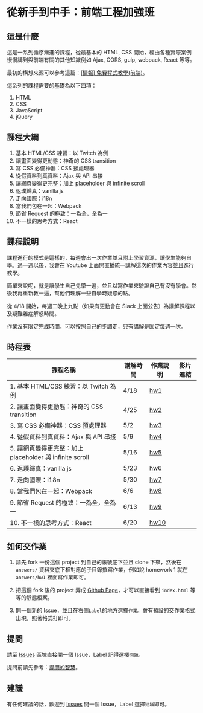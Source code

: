 # 從新手到中手：前端工程加強班

## 這是什麼

這是一系列循序漸進的課程，從最基本的 HTML, CSS 開始，經由各種實際案例慢慢講到與前端有關的其他知識例如 Ajax, CORS, gulp, webpack, React 等等。

最初的構想來源可以參考這篇：[[情報] 免費程式教學(前端)](https://www.ptt.cc/bbs/Soft_Job/M.1488469002.A.E34.html)。

這系列的課程需要的基礎為以下四項：

1. HTML
2. CSS
3. JavaScript
4. jQuery

## 課程大綱

1. 基本 HTML/CSS 練習：以 Twitch 為例
2. 讓畫面變得更動態：神奇的 CSS transition
3. 寫 CSS 必備神器：CSS 預處理器
4. 從假資料到真資料：Ajax 與 API 串接
5. 讓網頁變得更完整：加上 placeholder 與 infinite scroll
6. 返璞歸真：vanilla js
7. 走向國際：i18n
8. 當我們包在一起：Webpack
9. 節省 Request 的極致：一為全，全為一
10. 不一樣的思考方式：React

## 課程說明

課程進行的模式是這樣的，每週會出一次作業並且附上學習資源，讓學生能夠自學。過一週以後，我會在 Youtube 上面開直播統一講解這次的作業內容並且進行教學。

簡單來說呢，就是讓學生自己先學一遍，並且以寫作業來驗證自己有沒有學會。然後我再重新教一遍，幫他們理解一些自學時疑惑的點。  

從 4/18 開始，每週二晚上九點（如果有更動會在 Slack 上面公告）為講解課程以及疑難雜症解惑時間。

作業沒有限定完成時間，可以按照自己的步調走，只有講解是固定每週一次。

## 時程表

|課程名稱| 講解時間 | 作業說明  | 影片連結 |
|---|---|---|---|
| 1. 基本 HTML/CSS 練習：以 Twitch 為例  |4/18  | [hw1](https://github.com/aszx87410/frontend-intermediate-course/blob/master/homeworks/hw1.md) |   |
| 2. 讓畫面變得更動態：神奇的 CSS transition  | 4/25  | [hw2](https://github.com/aszx87410/frontend-intermediate-course/blob/master/homeworks/hw2.md) |   |
| 3. 寫 CSS 必備神器：CSS 預處理器  |  5/2 | [hw3](https://github.com/aszx87410/frontend-intermediate-course/blob/master/homeworks/hw3.md) |   |
| 4. 從假資料到真資料：Ajax 與 API 串接  | 5/9   | [hw4](https://github.com/aszx87410/frontend-intermediate-course/blob/master/homeworks/hw4.md) |   |
| 5. 讓網頁變得更完整：加上 placeholder 與 infinite scroll  | 5/16  | [hw5](https://github.com/aszx87410/frontend-intermediate-course/blob/master/homeworks/hw5.md) |   |
| 6. 返璞歸真：vanilla js  | 5/23  | [hw6](https://github.com/aszx87410/frontend-intermediate-course/blob/master/homeworks/hw6.md) |   |
| 7. 走向國際：i18n  |  5/30 | [hw7](https://github.com/aszx87410/frontend-intermediate-course/blob/master/homeworks/hw7.md) |   |
| 8. 當我們包在一起：Webpack  |  6/6 | [hw8](https://github.com/aszx87410/frontend-intermediate-course/blob/master/homeworks/hw8.md) |   |
| 9. 節省 Request 的極致：一為全，全為一  | 6/13  | [hw9](https://github.com/aszx87410/frontend-intermediate-course/blob/master/homeworks/hw9.md) |   |
| 10. 不一樣的思考方式：React  | 6/20  | [hw10](https://github.com/aszx87410/frontend-intermediate-course/blob/master/homeworks/hw10.md) |   |

## 如何交作業

1. 請先 fork 一份這個 project 到自己的帳號底下並且 clone 下來，然後在 `answers/` 資料夾底下相對應的子目錄撰寫作業，例如說 homework 1 就在 `answers/hw1` 裡面寫作業即可。

2. 把這個 fork 後的 project 弄成 [Github Page](https://pages.github.com/#project-site)，才可以直接看到 `index.html` 等等的靜態檔案。

3. 開一個新的 [Issue](https://github.com/aszx87410/frontend-intermediate-course/issues/new)，並且在右側`Label`的地方選擇`作業`。會有預設的交作業格式出現，照著格式打即可。

## 提問

請至 [Issues](https://github.com/aszx87410/frontend-intermediate-course/issues) 區塊直接開一個 Issue，Label 記得選擇`問題`。

提問前請先參考：[提問的智慧](https://www.gitbook.com/book/ryanhanwu/how-to-ask-questions-the-smart-way/details)。

## 建議

有任何建議的話，歡迎到 [Issues](https://github.com/aszx87410/frontend-intermediate-course/issues) 開一個 Issue，Label 選擇`建議`即可。


